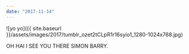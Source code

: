 ```yaml
---
date: "2017-11-14"
---
```


![yo yo]({{ site.baseurl }}/assets/images/2017/tumblr_ozet2tCLpR1r16syio1_1280-1024x768.jpg)

OH HAI I SEE YOU THERE SIMON BARRY.
